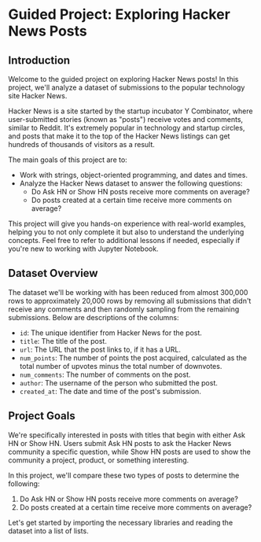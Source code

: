 # Guided Project: Exploring Hacker News Posts

## Introduction

Welcome to the guided project on exploring Hacker News posts! In this project, we'll analyze a dataset of submissions to the popular technology site Hacker News.

Hacker News is a site started by the startup incubator Y Combinator, where user-submitted stories (known as "posts") receive votes and comments, similar to Reddit. It's extremely popular in technology and startup circles, and posts that make it to the top of the Hacker News listings can get hundreds of thousands of visitors as a result.

The main goals of this project are to:

- Work with strings, object-oriented programming, and dates and times.
- Analyze the Hacker News dataset to answer the following questions:
  - Do Ask HN or Show HN posts receive more comments on average?
  - Do posts created at a certain time receive more comments on average?

This project will give you hands-on experience with real-world examples, helping you to not only complete it but also to understand the underlying concepts. Feel free to refer to additional lessons if needed, especially if you're new to working with Jupyter Notebook.

## Dataset Overview

The dataset we'll be working with has been reduced from almost 300,000 rows to approximately 20,000 rows by removing all submissions that didn't receive any comments and then randomly sampling from the remaining submissions. Below are descriptions of the columns:

- `id`: The unique identifier from Hacker News for the post.
- `title`: The title of the post.
- `url`: The URL that the post links to, if it has a URL.
- `num_points`: The number of points the post acquired, calculated as the total number of upvotes minus the total number of downvotes.
- `num_comments`: The number of comments on the post.
- `author`: The username of the person who submitted the post.
- `created_at`: The date and time of the post's submission.

## Project Goals

We're specifically interested in posts with titles that begin with either Ask HN or Show HN. Users submit Ask HN posts to ask the Hacker News community a specific question, while Show HN posts are used to show the community a project, product, or something interesting.

In this project, we'll compare these two types of posts to determine the following:

1. Do Ask HN or Show HN posts receive more comments on average?
2. Do posts created at a certain time receive more comments on average?

Let's get started by importing the necessary libraries and reading the dataset into a list of lists.
